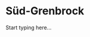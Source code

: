 # Süd-Grenbrock

Start typing here...

<procedure title="Charaktere aktuell an diesem Ort">
<list columns="3">

</list>
</procedure>